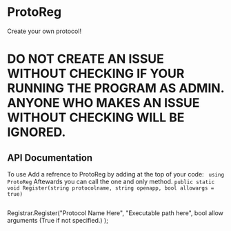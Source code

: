 # ProtoReg
Create your own protocol!
# DO NOT CREATE AN ISSUE WITHOUT CHECKING IF YOUR RUNNING THE PROGRAM AS ADMIN. ANYONE WHO MAKES AN ISSUE WITHOUT CHECKING WILL BE IGNORED.


## API Documentation
To use Add a refrence to ProtoReg by adding at the top of your code: ``` using ProtoReg```
Aftewards you can call the one and only method.
```public static void Register(string protocolname, string openapp, bool allowargs = true)```
``` 
```
Registrar.Register("Protocol Name Here", "Executable path here", bool allow arguments (True if not specified.) );
```
